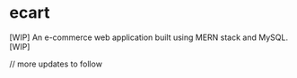 # ecart
[WIP] An e-commerce web application built using MERN stack and MySQL. [WIP]

// more updates to follow

